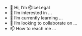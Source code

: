 - 👋 Hi, I’m @IceLegal
- 👀 I’m interested in ...
- 🌱 I’m currently learning ...
- 💞️ I’m looking to collaborate on ...
- 📫 How to reach me ...

<!---
IceLegal/IceLegal is a ✨ special ✨ repository because its `README.md` (this file) appears on your GitHub profile.
You can click the Preview link to take a look at your changes.
--->
